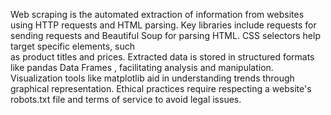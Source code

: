 Web scraping is the automated extraction of information from websites using HTTP requests and HTML parsing. Key libraries include requests for sending requests and Beautiful Soup for parsing HTML. CSS selectors help target specific elements, such  
as product titles and prices. Extracted data is stored in structured formats like pandas Data Frames , facilitating analysis and manipulation. Visualization tools like matplotlib aid in understanding trends through graphical representation. Ethical practices require respecting a website's robots.txt file and terms of service to avoid legal issues.
